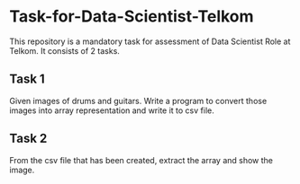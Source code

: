 # Task-for-Data-Scientist-Telkom
This repository is a mandatory task for assessment of Data Scientist Role at Telkom. It consists of 2 tasks.

## Task 1
Given images of drums and guitars. Write a program to convert those images into array representation and write it to csv file.

## Task 2
From the csv file that has been created, extract the array and show the image.
